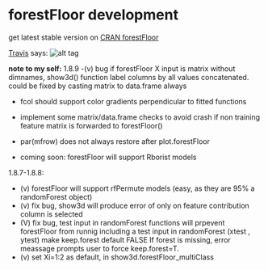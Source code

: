 # forestFloor development

 get latest stable version on [CRAN forestFloor](https://cran.r-project.org/web/packages/forestFloor)

[Travis](https://travis-ci.org/sorhawell/forestFloor) says: ![alt tag](https://travis-ci.org/sorhawell/forestFloor.svg?branch=master)

**note to my self:**
1.8.9
-(v) bug if forestFloor X input is matrix without dimnames, show3d() function label columns by all values concatenated.
could be fixed by casting matrix to data.frame always

- fcol should support color gradients perpendicular to fitted functions
- implement some matrix/data.frame checks to avoid crash if non training feature matrix is forwarded to forestFloor()
- par(mfrow) does not always restore after plot.forestFloor

- coming soon:
forestFloor will support Rborist models

1.8.7-1.8.8:
- (v) forestFloor will support rfPermute models (easy, as they are 95% a randomForest object)
- (v) fix bug, show3d will produce error of only on feature contribution column is selected
- (V) fix bug, test input in randomForest functions will prpevent forestFloor from runnig
        including a test input in randomForest (xtest , ytest) make keep.forest default FALSE If forest is missing, error meassage prompts user to force keep.forest=T. 
- (v) set Xi=1:2 as default, in show3d.forestFloor_multiClass
